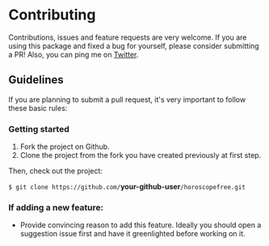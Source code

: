 # Contributing

Contributions, issues and feature requests are very welcome. If you are using this package and fixed a bug for yourself, please consider submitting a PR! Also, you can ping me on [Twitter](https://twitter.com/vitorebatista).

## Guidelines

If you are planning to submit a pull request, it's very important to follow these basic rules:

### Getting started

1. Fork the project on Github.
2. Clone the project from the fork you have created previously at first step.


Then, check out the project:

`$ git clone https://github.com/`**your-github-user**`/horoscopefree.git`

### If adding a new feature:

- Provide convincing reason to add this feature. Ideally you should open a suggestion issue first and have it greenlighted before working on it.
